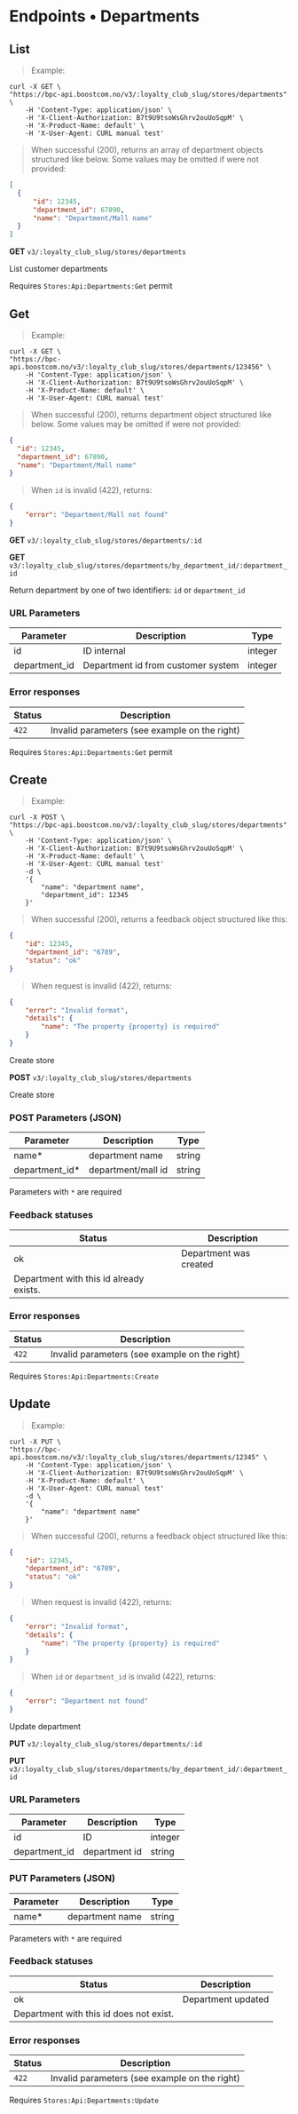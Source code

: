 # Endpoints &bull; Departments

## <a name="v3-department-list"></a> List

> Example:

```shell
curl -X GET \
"https://bpc-api.boostcom.no/v3/:loyalty_club_slug/stores/departments" \
    -H 'Content-Type: application/json' \
    -H 'X-Client-Authorization: B7t9U9tsoWsGhrv2ouUoSqpM' \
    -H 'X-Product-Name: default' \
    -H 'X-User-Agent: CURL manual test'
```

> When successful (200), returns an array of department objects structured like below. Some values may be omitted if were not provided:

```json
[
  {
      "id": 12345,
      "department_id": 67890,
      "name": "Department/Mall name"
  }
]
``` 

**GET** `v3/:loyalty_club_slug/stores/departments`

List customer departments

<aside class="notice">
Requires <code>Stores:Api:Departments:Get</code> permit
</aside> 

## <a name="v3-department-get"></a> Get

> Example:

```shell
curl -X GET \
"https://bpc-api.boostcom.no/v3/:loyalty_club_slug/stores/departments/123456" \
    -H 'Content-Type: application/json' \
    -H 'X-Client-Authorization: B7t9U9tsoWsGhrv2ouUoSqpM' \
    -H 'X-Product-Name: default' \
    -H 'X-User-Agent: CURL manual test'
```

> When successful (200), returns department object structured like below. Some values may be omitted if were not provided:

```json
{
  "id": 12345,
  "department_id": 67890,
  "name": "Department/Mall name"
}
``` 

> When `id` is invalid (422), returns:

```json
{
    "error": "Department/Mall not found"
}
``` 

**GET** `v3/:loyalty_club_slug/stores/departments/:id`

**GET** `v3/:loyalty_club_slug/stores/departments/by_department_id/:department_id`

Return department by one of two identifiers: `id` or `department_id`


### URL Parameters

Parameter | Description | Type
--------- | ----------- | ------
id | ID internal | integer
department_id | Department id from customer system | integer

### Error responses

Status | Description
--------- | ----------- 
`422` | Invalid parameters (see example on the right)

<aside class="notice">
Requires <code>Stores:Api:Departments:Get</code> permit
</aside>

## <a name="v3-department-create"></a> Create

> Example:

```shell
curl -X POST \
"https://bpc-api.boostcom.no/v3/:loyalty_club_slug/stores/departments" \
    -H 'Content-Type: application/json' \
    -H 'X-Client-Authorization: B7t9U9tsoWsGhrv2ouUoSqpM' \
    -H 'X-Product-Name: default' \
    -H 'X-User-Agent: CURL manual test'
    -d \
    '{
        "name": "department name",
        "department_id": 12345
    }'
```

> When successful (200), returns a feedback object structured like this:

```json
{
    "id": 12345,
    "department_id": "6789",
    "status": "ok"
}
```  

> When request is invalid (422), returns:

```json
{
    "error": "Invalid format",
    "details": {
        "name": "The property {property} is required"
    }
}
``` 

Create store

**POST** `v3/:loyalty_club_slug/stores/departments`

Create store

### POST Parameters (JSON)

Parameter      | Description            | Type
-------------  | ---------------------- | ------
name*          | department name             | string
department_id* | department/mall id          | string

Parameters with `*` are required

### Feedback statuses

Status | Description
---- | ----
ok   | Department was created
Department with this id already exists. | 

### Error responses

Status | Description
--------- | ----------- 
`422` | Invalid parameters (see example on the right)

<aside class="notice">
Requires <code>Stores:Api:Departments:Create</code>
</aside>

## <a name="v3-department-update"></a> Update

> Example:

```shell
curl -X PUT \
"https://bpc-api.boostcom.no/v3/:loyalty_club_slug/stores/departments/12345" \
    -H 'Content-Type: application/json' \
    -H 'X-Client-Authorization: B7t9U9tsoWsGhrv2ouUoSqpM' \
    -H 'X-Product-Name: default' \
    -H 'X-User-Agent: CURL manual test'
    -d \
    '{
        "name": "department name"
    }'
```

> When successful (200), returns a feedback object structured like this:

```json
{
    "id": 12345,
    "department_id": "6789",
    "status": "ok"
}
```  

> When request is invalid (422), returns:

```json
{
    "error": "Invalid format",
    "details": {
        "name": "The property {property} is required"
    }
}
``` 

> When `id` or `department_id` is invalid (422), returns:

```json
{
    "error": "Department not found"
}
``` 

Update department

**PUT** `v3/:loyalty_club_slug/stores/departments/:id`

**PUT** `v3/:loyalty_club_slug/stores/departments/by_department_id/:department_id`

### URL Parameters

Parameter  | Description | Type
---------- | ----------- | ------
id         | ID          | integer
department_id   | department id    | string

### PUT Parameters (JSON)

Parameter     | Description            | Type
------------- | ---------------------- | ------
name*         | department name             | string

Parameters with `*` are required

### Feedback statuses

Status | Description
------ | ----
ok     | Department updated
Department with this id does not exist. | 

### Error responses

Status | Description
--------- | ----------- 
`422` | Invalid parameters (see example on the right)

<aside class="notice">
Requires <code>Stores:Api:Departments:Update</code>
</aside> 
